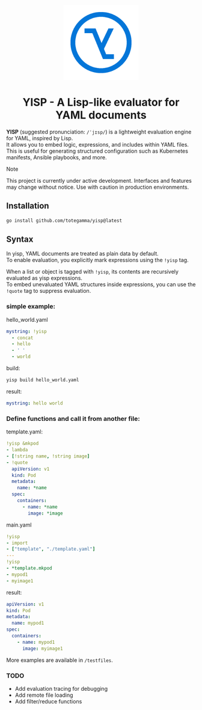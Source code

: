 <div align="center">
  <img src="./docs/assets/yisp-logo.png" alt="yisp logo" width="200px"/>
  
  # YISP - A Lisp-like evaluator for YAML documents
</div>

**YISP** (suggested pronunciation: `/ˈjɪsp/`) is a lightweight evaluation engine for YAML, inspired by Lisp.  
It allows you to embed logic, expressions, and includes within YAML files.  
This is useful for generating structured configuration such as Kubernetes manifests, Ansible playbooks, and more.

> [!NOTE]
> This project is currently under active development.
> Interfaces and features may change without notice. Use with caution in production environments.

## Installation

```sh
go install github.com/totegamma/yisp@latest
```

## Syntax
In yisp, YAML documents are treated as plain data by default.  
To enable evaluation, you explicitly mark expressions using the `!yisp` tag.

When a list or object is tagged with `!yisp`, its contents are recursively evaluated as yisp expressions.  
To embed unevaluated YAML structures inside expressions, you can use the `!quote` tag to suppress evaluation.

### simple example:

hello_world.yaml
```yaml
mystring: !yisp
  - concat
  - hello
  - ' '
  - world
```

build:
```sh
yisp build hello_world.yaml
```

result:
```yaml
mystring: hello world
```

### Define functions and call it from another file:

template.yaml:
```yaml
!yisp &mkpod
- lambda
- [!string name, !string image]
- !quote
  apiVersion: v1
  kind: Pod
  metadata:
    name: *name
  spec:
    containers:
      - name: *name
        image: *image
```

main.yaml
```yaml
!yisp
- import
- ["template", "./template.yaml"]
---
!yisp
- *template.mkpod
- mypod1
- myimage1
```

result:
```yaml
apiVersion: v1
kind: Pod
metadata:
  name: mypod1
spec:
  containers:
    - name: mypod1
      image: myimage1
```

More examples are available in `/testfiles`.

### TODO
- Add evaluation tracing for debugging
- Add remote file loading
- Add filter/reduce functions

